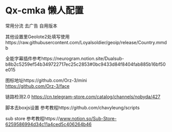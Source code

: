 # Qx-cmka 懒人配置

常用分流 去广告 自用版本 

其他设置里Geolote2处填写使用https://raw.githubusercontent.com/Loyalsoldier/geoip/release/Country.mmdb

全能字幕插件参考https://neurogram.notion.site/Dualsub-b8b2c5259ef54b349722717ec25c2853#0bc9433d84f8404fab885b16bf50e015

图标地址https://github.com/Orz-3/mini     
       https://github.com/Orz-3/face

链路检测2.0 
https://cn.telegram-store.com/catalog/channels/nobyda/427

脚本去boxjs设置
参考教程https://github.com/chavyleung/scripts

sub store
参考教程https://www.notion.so/Sub-Store-6259586994d34c11a4ced5c406264b46
